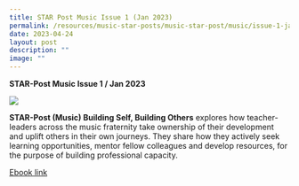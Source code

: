 ```yaml
---
title: STAR Post Music Issue 1 (Jan 2023)
permalink: /resources/music-star-posts/music-star-post/music/issue-1-jan-2023/
date: 2023-04-24
layout: post
description: ""
image: ""
---
```

**STAR-Post Music Issue 1 / Jan 2023**

![](/images/2023-01-01-post-star–post%20music%20issue%201%20(jan%202023).png)

**STAR-Post (Music) Building Self, Building Others** explores how teacher-leaders across the music fraternity take ownership of their development and uplift others in their own journeys. They share how they actively seek learning opportunities, mentor fellow colleagues and develop resources, for the purpose of building professional capacity.

[Ebook link](https://go.gov.sg/spmusjan23)